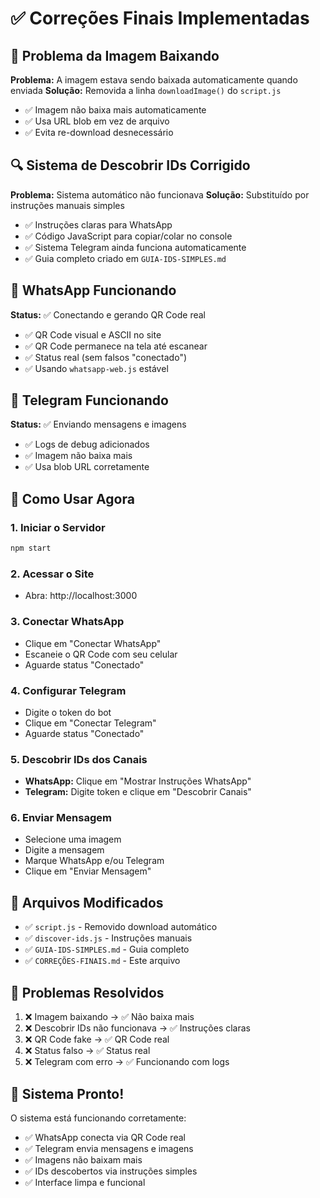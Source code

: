# ✅ Correções Finais Implementadas

## 🚫 Problema da Imagem Baixando
**Problema:** A imagem estava sendo baixada automaticamente quando enviada
**Solução:** Removida a linha `downloadImage()` do `script.js`
- ✅ Imagem não baixa mais automaticamente
- ✅ Usa URL blob em vez de arquivo
- ✅ Evita re-download desnecessário

## 🔍 Sistema de Descobrir IDs Corrigido
**Problema:** Sistema automático não funcionava
**Solução:** Substituído por instruções manuais simples
- ✅ Instruções claras para WhatsApp
- ✅ Código JavaScript para copiar/colar no console
- ✅ Sistema Telegram ainda funciona automaticamente
- ✅ Guia completo criado em `GUIA-IDS-SIMPLES.md`

## 📱 WhatsApp Funcionando
**Status:** ✅ Conectando e gerando QR Code real
- ✅ QR Code visual e ASCII no site
- ✅ QR Code permanece na tela até escanear
- ✅ Status real (sem falsos "conectado")
- ✅ Usando `whatsapp-web.js` estável

## 📱 Telegram Funcionando  
**Status:** ✅ Enviando mensagens e imagens
- ✅ Logs de debug adicionados
- ✅ Imagem não baixa mais
- ✅ Usa blob URL corretamente

## 🎯 Como Usar Agora

### 1. Iniciar o Servidor
```bash
npm start
```

### 2. Acessar o Site
- Abra: http://localhost:3000

### 3. Conectar WhatsApp
- Clique em "Conectar WhatsApp"
- Escaneie o QR Code com seu celular
- Aguarde status "Conectado"

### 4. Configurar Telegram
- Digite o token do bot
- Clique em "Conectar Telegram"
- Aguarde status "Conectado"

### 5. Descobrir IDs dos Canais
- **WhatsApp:** Clique em "Mostrar Instruções WhatsApp"
- **Telegram:** Digite token e clique em "Descobrir Canais"

### 6. Enviar Mensagem
- Selecione uma imagem
- Digite a mensagem
- Marque WhatsApp e/ou Telegram
- Clique em "Enviar Mensagem"

## 🔧 Arquivos Modificados
- ✅ `script.js` - Removido download automático
- ✅ `discover-ids.js` - Instruções manuais
- ✅ `GUIA-IDS-SIMPLES.md` - Guia completo
- ✅ `CORREÇÕES-FINAIS.md` - Este arquivo

## 🚨 Problemas Resolvidos
1. ❌ Imagem baixando → ✅ Não baixa mais
2. ❌ Descobrir IDs não funcionava → ✅ Instruções claras
3. ❌ QR Code fake → ✅ QR Code real
4. ❌ Status falso → ✅ Status real
5. ❌ Telegram com erro → ✅ Funcionando com logs

## 🎉 Sistema Pronto!
O sistema está funcionando corretamente:
- ✅ WhatsApp conecta via QR Code real
- ✅ Telegram envia mensagens e imagens
- ✅ Imagens não baixam mais
- ✅ IDs descobertos via instruções simples
- ✅ Interface limpa e funcional

